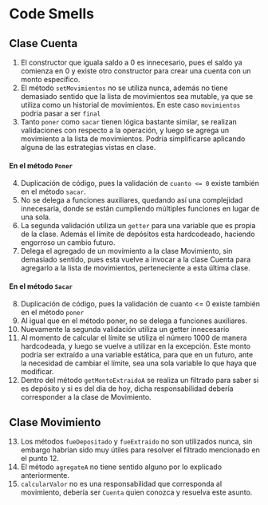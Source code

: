 
# Code Smells

## Clase Cuenta
1. El constructor que iguala saldo a 0 es innecesario, pues el saldo ya comienza en   0 y existe otro constructor para crear una cuenta con un monto específico.
2. El método `setMovimientos` no se utiliza nunca, además no tiene demasiado sentido que la lista de movimientos sea mutable, ya que se utiliza como un historial de movimientos. En este caso `movimientos` podria pasar a ser `final`
3. Tanto `poner` como `sacar` tienen lógica bastante similar, se realizan validaciones con respecto a la operación, y luego se agrega un movimiento a la lista de movimientos. Podría simplificarse aplicando alguna de las estrategias vistas en clase.
#### En el método `Poner`
4. Duplicación de código, pues la validación de `cuanto <= 0` existe también en el método `sacar`.
5. No se delega a funciones auxiliares, quedando así una complejidad innecesaria, donde se están cumpliendo múltiples funciones en lugar de una sola.
6. La segunda validación utiliza un `getter` para una variable que es propia de la clase. Además el límite de depósitos esta hardcodeado, haciendo engorroso un cambio futuro.
7. Delega el agregado de un movimiento a la clase Movimiento, sin demasiado sentido, pues esta vuelve a invocar a la clase Cuenta para agregarlo a la lista de movimientos, perteneciente a esta última clase.

#### En el método `Sacar`
8. Duplicación de código, pues la validación de cuanto <= 0 existe también en el método `poner`
9. Al igual que en el método poner, no se delega a funciones auxiliares.
10. Nuevamente la segunda validación utiliza un getter innecesario
11. Al momento de calcular el límite se utiliza el número 1000 de manera hardcodeada, y luego se vuelve a utilizar en la   excepción. Este monto podría ser extraído a una variable estática, para que en un futuro, ante la necesidad de cambiar el límite, sea una sola variable lo que haya que modificar.
12. Dentro del método `getMontoExtraidoA` se realiza un filtrado para saber si es depósito y si es del dia de hoy, dicha responsabilidad debería corresponder a la clase de Movimiento.

## Clase Movimiento
13. Los métodos `fueDepositado` y `fueExtraido` no son utilizados nunca, sin embargo habrían sido muy útiles para resolver el filtrado mencionado en el punto 12.
14. El método `agregateA` no tiene sentido alguno por lo explicado anteriormente.
15.  `calcularValor` no es una responsabilidad que corresponda al movimiento, debería ser `Cuenta` quien conozca y resuelva este asunto.

